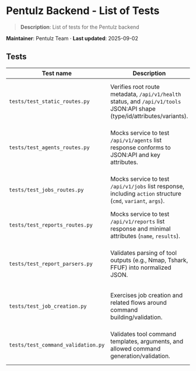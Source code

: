 # Pentulz Backend - List of Tests

> **Description**: List of tests for the Pentulz backend

**Maintainer**: Pentulz Team · **Last updated**: 2025-09-02

## Tests

| Test name | Description | Reason |
| --- | --- | --- |
| `tests/test_static_routes.py` | Verifies root route metadata, `/api/v1/health` status, and `/api/v1/tools` JSON:API shape (type/id/attributes/variants). | Ensure basic availability and stable public contract for static/system endpoints. |
| `tests/test_agents_routes.py` | Mocks service to test `/api/v1/agents` list response conforms to JSON:API and key attributes. | Validate API surface without DB dependency; catch regressions in response formatting. |
| `tests/test_jobs_routes.py` | Mocks service to test `/api/v1/jobs` list response, including `action` structure (`cmd`, `variant`, `args`). | Guarantee job listing format for UI/orchestrator consumers without DB. |
| `tests/test_reports_routes.py` | Mocks service to test `/api/v1/reports` list response and minimal attributes (`name`, `results`). | Keep reports contract stable and decoupled from persistence. |
| `tests/test_report_parsers.py` | Validates parsing of tool outputs (e.g., Nmap, Tshark, FFUF) into normalized JSON. | Ensure parsers produce consistent, consumable structures for reporting/analysis. |
| `tests/test_job_creation.py` | Exercises job creation and related flows around command building/validation. | Prevent invalid job payloads and command assembly regressions. |
| `tests/test_command_validation.py` | Validates tool command templates, arguments, and allowed command generation/validation. | Protect against unsafe or malformed command executions. |